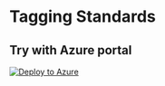 # Tagging Standards

## Try with Azure portal
[![Deploy to Azure](http://azuredeploy.net/deploybutton.png)](https://portal.azure.com/?#blade/Microsoft_Azure_Policy/CreatePolicyDefinitionBlade/uri/https%3A%2F%2Fraw.githubusercontent.com%2Fchrislittle%2Fazurepolicy%2Fmain%2FTagging%2520Standards%2FAudit%2520tags%2520on%2520subscriptions%2520-%2520new%2Fazurepolicy.json)
